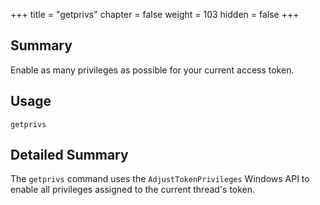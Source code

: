 +++
title = "getprivs"
chapter = false
weight = 103
hidden = false
+++

## Summary
Enable as many privileges as possible for your current access token.

## Usage
```
getprivs
```

## Detailed Summary
The `getprivs` command uses the `AdjustTokenPrivileges` Windows API to enable all privileges assigned to the current thread's token.